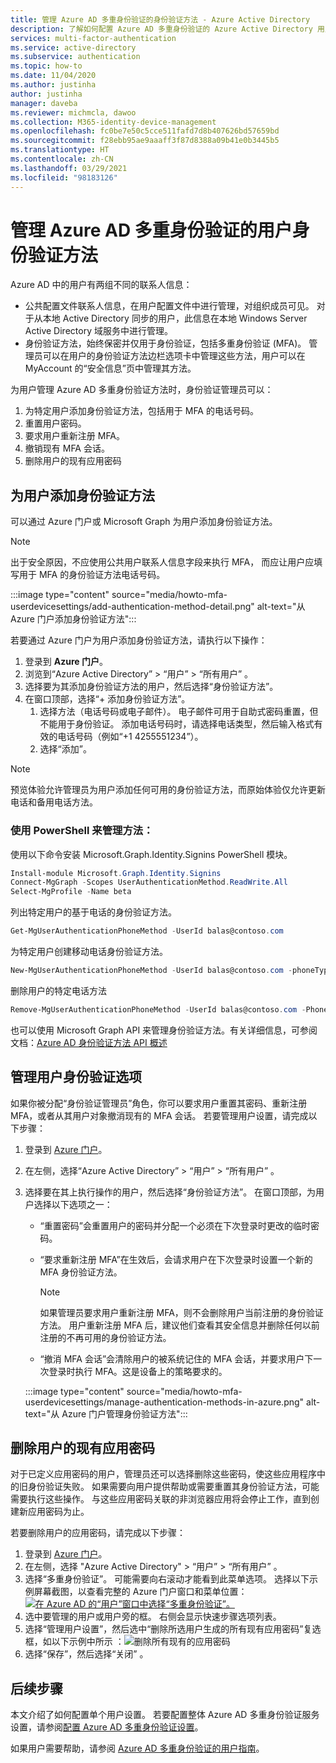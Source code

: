 ```yaml
---
title: 管理 Azure AD 多重身份验证的身份验证方法 - Azure Active Directory
description: 了解如何配置 Azure AD 多重身份验证的 Azure Active Directory 用户设置
services: multi-factor-authentication
ms.service: active-directory
ms.subservice: authentication
ms.topic: how-to
ms.date: 11/04/2020
ms.author: justinha
author: justinha
manager: daveba
ms.reviewer: michmcla, dawoo
ms.collection: M365-identity-device-management
ms.openlocfilehash: fc0be7e50c5cce511fafd7d8b407626bd57659bd
ms.sourcegitcommit: f28ebb95ae9aaaff3f87d8388a09b41e0b3445b5
ms.translationtype: HT
ms.contentlocale: zh-CN
ms.lasthandoff: 03/29/2021
ms.locfileid: "98183126"
---
```

# <a name="manage-user-authentication-methods-for-azure-ad-multi-factor-authentication"></a>管理 Azure AD 多重身份验证的用户身份验证方法

Azure AD 中的用户有两组不同的联系人信息：  

- 公共配置文件联系人信息，在用户配置文件中进行管理，对组织成员可见。 对于从本地 Active Directory 同步的用户，此信息在本地 Windows Server Active Directory 域服务中进行管理。
- 身份验证方法，始终保密并仅用于身份验证，包括多重身份验证 (MFA)。 管理员可以在用户的身份验证方法边栏选项卡中管理这些方法，用户可以在 MyAccount 的“安全信息”页中管理其方法。

为用户管理 Azure AD 多重身份验证方法时，身份验证管理员可以： 

1. 为特定用户添加身份验证方法，包括用于 MFA 的电话号码。
1. 重置用户密码。
1. 要求用户重新注册 MFA。
1. 撤销现有 MFA 会话。
1. 删除用户的现有应用密码  

## <a name="add-authentication-methods-for-a-user"></a>为用户添加身份验证方法 

可以通过 Azure 门户或 Microsoft Graph 为用户添加身份验证方法。  

> [!NOTE]
> 出于安全原因，不应使用公共用户联系人信息字段来执行 MFA， 而应让用户应填写用于 MFA 的身份验证方法电话号码。  

:::image type="content" source="media/howto-mfa-userdevicesettings/add-authentication-method-detail.png" alt-text="从 Azure 门户添加身份验证方法":::

若要通过 Azure 门户为用户添加身份验证方法，请执行以下操作：  

1. 登录到 **Azure 门户**。 
1. 浏览到“Azure Active Directory” > “用户” > “所有用户”  。 
1. 选择要为其添加身份验证方法的用户，然后选择“身份验证方法”。  
1. 在窗口顶部，选择“+ 添加身份验证方法”。
   1. 选择方法（电话号码或电子邮件）。 电子邮件可用于自助式密码重置，但不能用于身份验证。 添加电话号码时，请选择电话类型，然后输入格式有效的电话号码（例如“+1 4255551234”）。
   1. 选择“添加”。

> [!NOTE]
> 预览体验允许管理员为用户添加任何可用的身份验证方法，而原始体验仅允许更新电话和备用电话方法。

### <a name="manage-methods-using-powershell"></a>使用 PowerShell 来管理方法：  

使用以下命令安装 Microsoft.Graph.Identity.Signins PowerShell 模块。 

```powershell
Install-module Microsoft.Graph.Identity.Signins
Connect-MgGraph -Scopes UserAuthenticationMethod.ReadWrite.All
Select-MgProfile -Name beta
```

列出特定用户的基于电话的身份验证方法。

```powershell
Get-MgUserAuthenticationPhoneMethod -UserId balas@contoso.com
```

为特定用户创建移动电话身份验证方法。

```powershell
New-MgUserAuthenticationPhoneMethod -UserId balas@contoso.com -phoneType "mobile" -phoneNumber "+1 7748933135"
```

删除用户的特定电话方法

```powershell
Remove-MgUserAuthenticationPhoneMethod -UserId balas@contoso.com -PhoneAuthenticationMethodId 3179e48a-750b-4051-897c-87b9720928f7
```

也可以使用 Microsoft Graph API 来管理身份验证方法。有关详细信息，可参阅文档：[Azure AD 身份验证方法 API 概述](/graph/api/resources/authenticationmethods-overview?view=graph-rest-beta&preserve-view=true)

## <a name="manage-user-authentication-options"></a>管理用户身份验证选项

如果你被分配“身份验证管理员”角色，你可以要求用户重置其密码、重新注册 MFA，或者从其用户对象撤消现有的 MFA 会话。 若要管理用户设置，请完成以下步骤：

1. 登录到 [Azure 门户](https://portal.azure.com)。
1. 在左侧，选择“Azure Active Directory” > “用户” > “所有用户”  。
1. 选择要在其上执行操作的用户，然后选择“身份验证方法”。 在窗口顶部，为用户选择以下选项之一：
   - “重置密码”会重置用户的密码并分配一个必须在下次登录时更改的临时密码。
   - “要求重新注册 MFA”在生效后，会请求用户在下次登录时设置一个新的 MFA 身份验证方法。
   
      > [!NOTE]
      > 如果管理员要求用户重新注册 MFA，则不会删除用户当前注册的身份验证方法。 用户重新注册 MFA 后，建议他们查看其安全信息并删除任何以前注册的不再可用的身份验证方法。
   
   - “撤消 MFA 会话”会清除用户的被系统记住的 MFA 会话，并要求用户下一次登录时执行 MFA。这是设备上的策略要求的。
   
    :::image type="content" source="media/howto-mfa-userdevicesettings/manage-authentication-methods-in-azure.png" alt-text="从 Azure 门户管理身份验证方法":::

## <a name="delete-users-existing-app-passwords"></a>删除用户的现有应用密码

对于已定义应用密码的用户，管理员还可以选择删除这些密码，使这些应用程序中的旧身份验证失败。 如果需要向用户提供帮助或需要重置其身份验证方法，可能需要执行这些操作。 与这些应用密码关联的非浏览器应用将会停止工作，直到创建新应用密码为止。 

若要删除用户的应用密码，请完成以下步骤：

1. 登录到 [Azure 门户](https://portal.azure.com)。
1. 在左侧，选择 "Azure Active Directory"  > “用户” > “所有用户”  。
1. 选择“多重身份验证”。 可能需要向右滚动才能看到此菜单选项。 选择以下示例屏幕截图，以查看完整的 Azure 门户窗口和菜单位置：[![在 Azure AD 的“用户”窗口中选择“多重身份验证”。](media/howto-mfa-userstates/selectmfa-cropped.png)](media/howto-mfa-userstates/selectmfa.png#lightbox)
1. 选中要管理的用户或用户旁的框。 右侧会显示快速步骤选项列表。
1. 选择“管理用户设置”，然后选中“删除所选用户生成的所有现有应用密码”复选框，如以下示例中所示 ：![删除所有现有的应用密码](./media/howto-mfa-userdevicesettings/deleteapppasswords.png)
1. 选择“保存”，然后选择“关闭” 。

## <a name="next-steps"></a>后续步骤

本文介绍了如何配置单个用户设置。 若要配置整体 Azure AD 多重身份验证服务设置，请参阅[配置 Azure AD 多重身份验证设置](howto-mfa-mfasettings.md)。

如果用户需要帮助，请参阅 [Azure AD 多重身份验证的用户指南](../user-help/multi-factor-authentication-end-user-first-time.md)。

